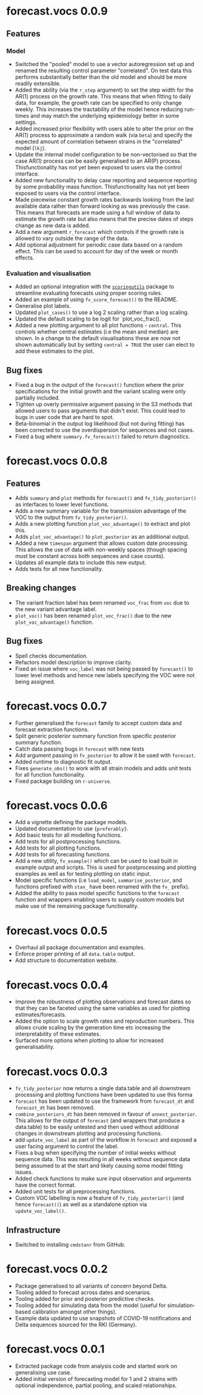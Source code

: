 # forecast.vocs 0.0.9

## Features

### Model

* Switched the "pooled" model to use a vector autoregression set up and renamed the resulting control parameter "correlated". On test data this performs substantially better than the old model and should be more readily extensible.
* Added the ability (via the `r_step` argument) to set the step width for the AR(1) process on the growth rate. This means that when fitting to daily data, for example, the growth rate can be specified to only change weekly. This increases the tractability of the model hence reducing run-times and may match the underlying epidemiology better in some settings.
* Added increased prior flexibility with users able to alter the prior on the AR(1) process to approximate a random walk (via `beta`) and specify the expected amount of correlation between strains in the "correlated" model (`lkj`).
* Update the internal model configuration to be non-vectorised so that the case AR(1) process can be easily generalised to an AR(P) process. Thisfunctionality has not yet been exposed to users via the control interface.
* Added new functionality to delay case reporting and sequence reporting by some probability mass function. Thisfunctionality has not yet been exposed to users via the control interface.
* Made piecewise constant growth rates backwards looking from the last available data rather than forward looking as was previously the case. This means that forecasts are made using a full window of data to estimate the growth rate but also means that the precise dates of steps change as new data is added.
* Add a new argument `r_forecast` which controls if the growth rate is allowed to vary outside the range of the data. 
* Add optional adjustment for periodic case data based on a random effect. This can be used to account for day of the week or month effects.


### Evaluation and visualisation

* Added an optional integration with the [`scoringutils`](https://epiforecasts.io/scoringutils/) package to streamline evaluating forecasts using proper scoring rules.
* Added an example of using `fv_score_forecast()` to the README.
* Generalise plot labels. 
* Updated `plot_cases()` to use a log 2 scaling rather than a log scaling.
* Updated the default scaling to be logit for `plot_voc_frac().
* Added a new plotting argument to all plot functions - `central`. This controls whether central estimates (i.e the mean and median) are shown. In a change to the default visualisations these are now not shown automatically but by setting `central = TRUE` the user can elect to add these estimates to the plot. 

## Bug fixes

* Fixed a bug in the output of the `forecast()` function where the prior specifications for the initial growth and the variant scaling were only partially included.
* Tighten up overly permissive argument passing in the S3 methods that allowed users to pass arguments that didn't exist. This could lead to bugs in user code that are hard to spot. 
* Beta-binomial in the output log likelihood (but not during fitting) has been corrected to use the overdispersion for sequences and not cases. 
* Fixed a bug where `summary.fv_forecast()` failed to return diagnostics.

# forecast.vocs 0.0.8

## Features

* Adds `summary` and `plot` methods for `forecast()` and `fv_tidy_posterior()` as interfaces to lower level functions.
* Adds a new summary variable for the transmission advantage of the VOC to the output from
 `fv_tidy_posterior()`.
* Adds a new plotting function `plot_voc_advantage()` to extract and plot this.
* Adds `plot_voc_advantage()` to `plot_posterior` as an additional output.
* Added a new `timespan` argument that allows custom date processing. This allows the use
of data with non-weekly spaces (though spacing must be constant across both sequences and case counts). 
* Updates all example data to include this new output.
* Adds tests for all new functionality.

## Breaking changes

* The variant fraction label has been renamed `voc_frac` from `voc` due to the new variant advantage label.
* `plot_voc()` has been renamed `plot_voc_frac()` due to the new `plot_voc_advantage()` function.

## Bug fixes

* Spell checks documentation.
* Refactors model description to improve clarity.
* Fixed an issue where `voc_label` was not being passed by `forecast()` to lower level methods and hence new labels specifying the VOC were not being assigned.

# forecast.vocs 0.0.7

* Further generalised the `forecast` family to accept custom data and forecast extraction functions.
* Split generic posterior summary function from specific posterior summary function.
* Catch data passing bugs in `forecast`  with new tests
* Add argument passing in  `fv_posterior` to allow it be used with `forecast`.
* Added runtime to diagnostic fit output.
* Fixes `generate_obs()` to work with all strain models and adds unit tests for all function functionality.
* Fixed package building on `r-universe`.

# forecast.vocs 0.0.6

* Add a vignette defining the package models.
* Updated documentation to use `{preferably}`.
* Add basic tests for all modelling functions.
* Add tests for all postprocessing functions.
* Add tests for all plotting functions.
* Add tests for all forecasting functions.
* Add a new utility, `fv_example()` which can be used to load built in example output and scripts. This is used for postprocessing and plotting examples as well as for testing plotting on static input.
* Model specific functions (i.e `load_model`, `summarise_posterior`, and functions prefixed with `stan_` have been renamed with the `fv_` prefix).
* Added the ability to pass model specific functions to the `forecast` function and wrappers enabling users to supply custom models but make use of the remaining package functionality.

# forecast.vocs 0.0.5

* Overhaul all package documentation and examples.
* Enforce proper printing of all `data.table` output.
* Add structure to documentation website.

# forecast.vocs 0.0.4

* Improve the robustness of plotting observations and forecast dates so that they can be faceted using the same variables as used for plotting estimates/forecasts.
* Added the option to scale growth rates and reproduction numbers. This allows crude scaling by the generation time etc increasing the interpretability of these estimates.
* Surfaced more options when plotting to allow for increased generalisability.

# forecast.vocs 0.0.3

* `fv_tidy_posterior` now returns a single data.table and all downstream processing and plotting functions have been updated to use this forma
* `forecast` has been updated to use the framework from `forecast_dt` and `forecast_dt` has been removed.
* `combine_posteriors_dt` has been removed in favour of `unnest_posterior`. This allows for the output of `forecast` (and wrappers that produce a data.table) to be easily untested and then used without additional changes in downstream plotting and processing functions.
* add `update_voc_label` as part of the workflow in `forecast` and exposed a user facing argument to control the label.
* Fixes a bug when specifying the number of initial weeks without sequence data. This was resulting in all weeks without sequence data being assumed to at the start and likely causing some model fitting issues.
* Added check functions to make sure input observation and arguments have the correct format.
* Added unit tests for  all preprocessing functions.
* Custom VOC labelling is now a feature of `fv_tidy_posterior()` (and hence `forecast()`) as well as a standalone option via `update_voc_label()`.

## Infrastructure

* Switched to installing `cmdstanr` from GitHub.

# forecast.vocs 0.0.2

* Package generalised to all variants of concern beyond Delta.
* Tooling added to forecast across dates and  scenarios.
* Tooling added for prior and posterior predictive checks.
* Tooling added for simulating data from the model (useful for simulation-based calibration amongst other things).
* Example data updated to use snapshots of COVID-19 notifications and Delta sequences sourced for  the RKI (Germany).

# forecast.vocs 0.0.1

* Extracted package code from analysis code and started work on generalising use case.
* Added initial version of forecasting model for  1 and 2 strains with optional independence, partial pooling, and scaled relationships.
